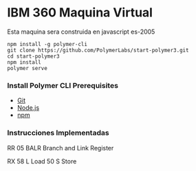 # IBM 360 Maquina Virtual 

Esta maquina sera construida en javascript es-2005
```
npm install -g polymer-cli
git clone https://github.com/PolymerLabs/start-polymer3.git
cd start-polymer3
npm install
polymer serve
```

### Install Polymer CLI Prerequisites

* [Git](https://git-scm.com/download/)
* [Node.js](https://nodejs.org/en/)
* [npm](https://www.npmjs.com/)

<a name="installcli"></a>

### Instrucciones Implementadas

RR
05 BALR Branch and Link Register

RX
58 L Load 
50 S Store

